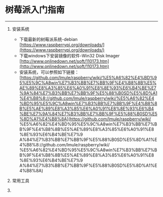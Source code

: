 # 树莓派入门指南
-----
1. 安装系统

	* 下载最新的树莓派系统-debian
	[https://www.raspberrypi.org/downloads/](https://www.raspberrypi.org/downloads/)
	* 下载windows下安装镜像的软件-Win32 Disk Imager
	[http://www.onlinedown.net/soft/110173.htm](http://www.onlinedown.net/soft/110173.htm)
	* 安装系统，可以参照如下链接：
	[https://github.com/lmule/raspberry/wiki/%E5%A6%82%E4%BD%95%E5%9C%A8win%E7%B3%BB%E7%BB%9F%E4%B8%8B%E5%AE%89%E8%A3%85%E6%A0%91%E8%8E%93%E6%B4%BE%E7%9A%84%E7%B3%BB%E7%BB%9F%E5%88%B0SD%E5%8D%A1%E4%B8%8://github.com/lmule/raspberry/wiki/%E5%A6%82%E4%BD%95%E5%9C%A8win%E7%B3%BB%E7%BB%9F%E4%B8%8B%E5%AE%89%E8%A3%85%E6%A0%91%E8%8E%93%E6%B4%BE%E7%9A%84%E7%B3%BB%E7%BB%9F%E5%88%B0SD%E5%8D%A1%E4%B8%8A](https://github.com/lmule/raspberry/wiki/                                                                  %E5%A6%82%E4%BD%95%E5%9C%A8win%E7%B3%BB%E7%BB%9F%E4%B8%8B%E5%AE%89%E8%A3%85%E6%A0%91%E8%8E%93%E6%B4%BE%E7%9    A%84%E7%B3%BB%E7%BB%9F%E5%88%B0SD%E5%8D%A1%E4%B8%8://github.com/lmule/raspberry/wiki/                          %E5%A6%82%E4%BD%95%E5%9C%A8win%E7%B3%BB%E7%BB%9F%E4%B8%8B%E5%AE%89%E8%A3%85%E6%A0%91%E8%8E%93%E6%B4%BE%E7%9    A%84%E7%B3%BB%E7%BB%9F%E5%88%B0SD%E5%8D%A1%E4%B8%8A)


2. 常用工具

3.
